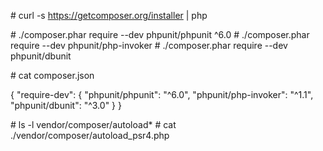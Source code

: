 \# curl -s https://getcomposer.org/installer | php

\# ./composer.phar require --dev phpunit/phpunit ^6.0
\# ./composer.phar require --dev phpunit/php-invoker
\# ./composer.phar require --dev phpunit/dbunit

\# cat composer.json

{
    "require-dev": {
        "phpunit/phpunit": "^6.0",
        "phpunit/php-invoker": "^1.1",
        "phpunit/dbunit": "^3.0"
    }
}

\# ls -l vendor/composer/autoload*
\# cat ./vendor/composer/autoload_psr4.php
